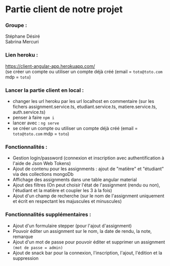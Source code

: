 # Partie client de notre projet

### Groupe :  
Stéphane Désiré  
Sabrina Mercuri  

### Lien heroku :  
https://client-angular-app.herokuapp.com/  
(se créer un compte ou utiliser un compte déjà créé (email = `toto@toto.com`  mdp = `toto`)  

### Lancer la partie client en local :  
- changer les url heroku par les url localhost en commentaire (sur les fichers assignment.service.ts, etudiant.service.ts, matiere.service.ts, auth.service.ts)  
- penser à faire `npm i`  
- lancer avec : `ng serve`  
- se créer un compte ou utiliser un compte déjà créé (email = `toto@toto.com`  mdp = `toto`) 

### Fonctionnalités :  

- Gestion login/password (connexion et inscription avec authentification à l'aide de Json Web Tokens)   
- Ajout de contenu pour les assignments : ajout de "matière" et "étudiant" via des collections mongoDb   
- Affichage des assignments dans une table angular material  
- Ajout des filtres (On peut choisir l'état de l'assignment (rendu ou non), l'étudiant et la matière et coupler les 3 à la fois)   
- Ajout d'un champ de recherche (sur le nom de l'assignment uniquement et écrit en respectant les majuscules et minuscules)   


### Fonctionnalités supplémentaires : 
- Ajout d'un formulaire stepper (pour l'ajout d'assignment)
- Pouvoir éditer un assignment sur le nom, la date de rendu, la note, remarque   
- Ajout d'un mot de passe pour pouvoir éditer et supprimer un assignment `(mot de passe = admin)`   
- Ajout de snack bar pour la connexion, l'inscription, l'ajout, l'édition et la suppression    


